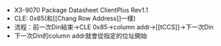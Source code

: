 - X3-9070 Package Datasheet ClientPlus Rev1.1
- CLE: 0x85(和[[Chang Row Address]]一樣)
- 流程：前一次Din結束->CLE 0x85->column addr->[[tCCS]]->下一次Din
- 下一次Din的column addr就會從指定的位址開始